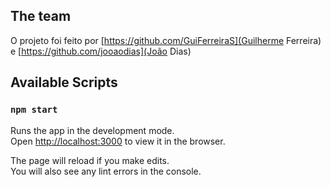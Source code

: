 ## The team

O projeto foi feito por [https://github.com/GuiFerreiraS](Guilherme Ferreira) e [https://github.com/jooaodias](João Dias)

## Available Scripts

### `npm start`

Runs the app in the development mode.\
Open [http://localhost:3000](http://localhost:3000) to view it in the browser.

The page will reload if you make edits.\
You will also see any lint errors in the console.
